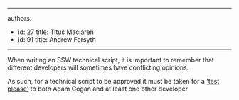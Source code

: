 

---
authors:
  - id: 27
    title: Titus Maclaren
  - id: 91
    title: Andrew Forsyth
---




<span class='intro'> When writing an SSW&#160;technical script, it is important to remember that different developers will sometimes have conflicting opinions. </span>

​As such, for a technical script to be approved it must be taken for a <a href="https&#58;//www.google.com.au/url?sa=t&amp;rct=j&amp;q=&amp;esrc=s&amp;source=web&amp;cd=1&amp;cad=rja&amp;ved=0CDcQFjAA&amp;url=http&#58;//rules.ssw.com.au/Management/RulesToSuccessfulProjects/Pages/InternalTestPlease.aspx&amp;ei=_YvXUOvvLq-ZiQe21IBI&amp;usg=AFQjCNFCvf1Fg4rAXkivAT8ircMkrY2mkA&amp;sig2=TOeezHY66VWEQDubqLtCJQ&amp;bvm=bv.1355534169%2cd.aGc">'test please'</a>&#160;to both Adam Cogan and at least one other developer


